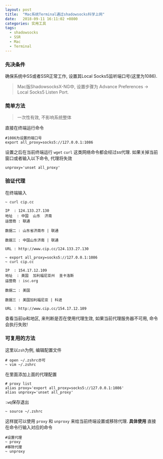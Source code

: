 ```yaml
---
layout: post
title:  "Mac系统Terminal通过shadowsocks科学上网"
date:   2018-09-11 16:11:02 +0800
categories: 实用工具
tags:
  - shadowsocks
  - SSR
  - Mac
  - Terminal
---
```

### 先决条件
确保系统中SS或者SSR正常工作, 设置其Local Socks5监听端口号(这里为1086).
>Mac版ShadowsocksX-NG中, 设置步骤为 Advance Preferences -> Local Socks5 Listen Port.

### 简单方法
>一次性有效, 不影响系统整体

直接在终端运行命令
```shell
#1086为设置的端口号
export all_proxy=socks5://127.0.0.1:1086
```
设置之后在当前终端运行 `wget` `curl` 这类网络命令都会经过ss代理.
如果关掉当前窗口或者输入以下命令, 代理将失效
```shell
unproxy='unset all_proxy'
```
### 验证代理
在终端输入
```shell
~ curl cip.cc

IP	: 124.133.27.130
地址	: 中国  山东  济南
运营商	: 联通

数据二	: 山东省济南市 | 联通

数据三	: 中国山东济南 | 联通

URL	: http://www.cip.cc/124.133.27.130
```
```shell
~ export all_proxy=socks5://127.0.0.1:1086
~ curl cip.cc

IP	: 154.17.12.109
地址	: 美国  加利福尼亚州  圣卡洛斯
运营商	: isc.org

数据二	: 美国

数据三	: 美国加利福尼亚 | 科进

URL	: http://www.cip.cc/154.17.12.109
```
查看当前ip和地区, 来判断是否在使用代理生效, 如果当前代理服务器不可用, 命令会执行失败!
### 可复用的方法
这里以`zsh`为例, 编辑配置文件
```shell
# open ~/.zshrc亦可
~ vim ~/.zshrc
```
在里面添加上面的代理配置
```shell
# proxy list
alias proxy='export all_proxy=socks5://127.0.0.1:1086'
alias unproxy='unset all_proxy'
```
`:wq`保存退出
```shell
~ source ~/.zshrc
```
这样就可以使用 `proxy` 和 `unproxy` 来给当前终端设置或移除代理.
**具体使用**
直接在命令行输入对应的命令
```shell
#设置代理
~ proxy
#移除代理
~ unproxy
```